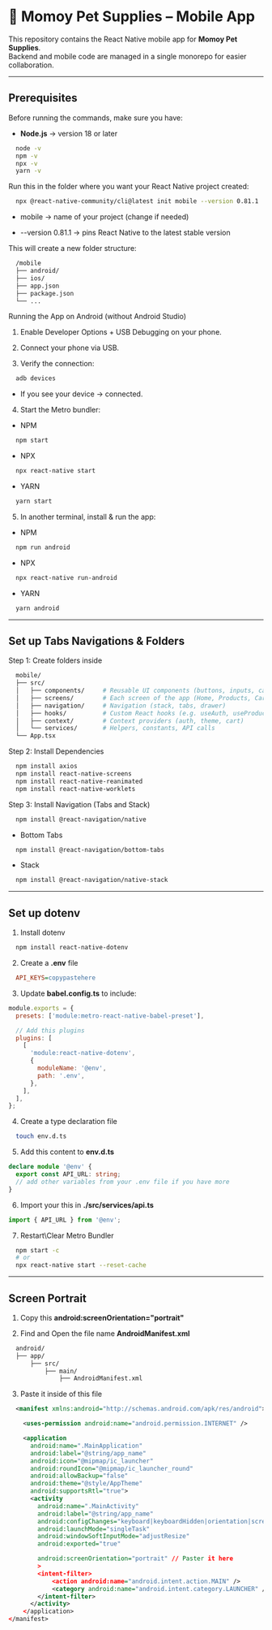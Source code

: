 # 🐾 Momoy Pet Supplies – Mobile App

This repository contains the React Native mobile app for **Momoy Pet Supplies**.  
Backend and mobile code are managed in a single monorepo for easier collaboration.

---

## Prerequisites

Before running the commands, make sure you have:

- **Node.js** → version 18 or later

```bash
  node -v
  npm -v
  npx -v
  yarn -v
```

Run this in the folder where you want your React Native project created:

```bash
  npx @react-native-community/cli@latest init mobile --version 0.81.1
```

- mobile → name of your project (change if needed)

- --version 0.81.1 → pins React Native to the latest stable version

This will create a new folder structure:

```bash
  /mobile
  ├── android/
  ├── ios/
  ├── app.json
  ├── package.json
  └── ...
```

Running the App on Android (without Android Studio)

1. Enable Developer Options + USB Debugging on your phone.

2. Connect your phone via USB.

3. Verify the connection:

```bash
  adb devices
```

- If you see your device → connected.

4. Start the Metro bundler:

- NPM

```bash
  npm start
```

- NPX

```bash
  npx react-native start
```

- YARN

```bash
  yarn start
```

5. In another terminal, install & run the app:

- NPM

```bash
  npm run android
```

- NPX

```bash
  npx react-native run-android
```

- YARN

```bash
  yarn android
```

---

## Set up Tabs Navigations & Folders

Step 1: Create folders inside

```bash
  mobile/
  ├── src/
  │   ├── components/     # Reusable UI components (buttons, inputs, cards, etc.)
  │   ├── screens/        # Each screen of the app (Home, Products, Cart, etc.)
  │   ├── navigation/     # Navigation (stack, tabs, drawer)
  │   ├── hooks/          # Custom React hooks (e.g. useAuth, useProducts)
  │   ├── context/        # Context providers (auth, theme, cart)
  │   └── services/       # Helpers, constants, API calls
  └── App.tsx
```

Step 2: Install Dependencies

```bash
  npm install axios
  npm install react-native-screens
  npm install react-native-reanimated
  npm install react-native-worklets
```

Step 3: Install Navigation (Tabs and Stack)

```bash
  npm install @react-navigation/native
```

- Bottom Tabs

```bash
  npm install @react-navigation/bottom-tabs
```

- Stack

```bash
  npm install @react-navigation/native-stack
```

---

## Set up dotenv

1. Install dotenv

```bash
  npm install react-native-dotenv
```

2. Create a **.env** file

```ini
  API_KEYS=copypastehere
```

3. Update **babel.config.ts** to include:

```js
module.exports = {
  presets: ['module:metro-react-native-babel-preset'],

  // Add this plugins
  plugins: [
    [
      'module:react-native-dotenv',
      {
        moduleName: '@env',
        path: '.env',
      },
    ],
  ],
};
```

4. Create a type declaration file

```bash
  touch env.d.ts
```

5. Add this content to **env.d.ts**

```ts
declare module '@env' {
  export const API_URL: string;
  // add other variables from your .env file if you have more
}
```

6. Import your this in **./src/services/api.ts**

```ts
import { API_URL } from '@env';
```

7. Restart\Clear Metro Bundler

```bash
  npm start -c
  # or
  npx react-native start --reset-cache
```

---

## Screen Portrait

1. Copy this **android:screenOrientation="portrait"**

2. Find and Open the file name **AndroidManifest.xml**

```bash
  android/
  ├── app/
      ├── src/
          ├── main/
              ├── AndroidManifest.xml
```

3. Paste it inside of this file

```xml
  <manifest xmlns:android="http://schemas.android.com/apk/res/android">

    <uses-permission android:name="android.permission.INTERNET" />

    <application
      android:name=".MainApplication"
      android:label="@string/app_name"
      android:icon="@mipmap/ic_launcher"
      android:roundIcon="@mipmap/ic_launcher_round"
      android:allowBackup="false"
      android:theme="@style/AppTheme"
      android:supportsRtl="true">
      <activity
        android:name=".MainActivity"
        android:label="@string/app_name"
        android:configChanges="keyboard|keyboardHidden|orientation|screenLayout|screenSize|smallestScreenSize|uiMode"
        android:launchMode="singleTask"
        android:windowSoftInputMode="adjustResize"
        android:exported="true"

        android:screenOrientation="portrait" // Paster it here
        >
        <intent-filter>
            <action android:name="android.intent.action.MAIN" />
            <category android:name="android.intent.category.LAUNCHER" />
        </intent-filter>
      </activity>
    </application>
</manifest>
```
